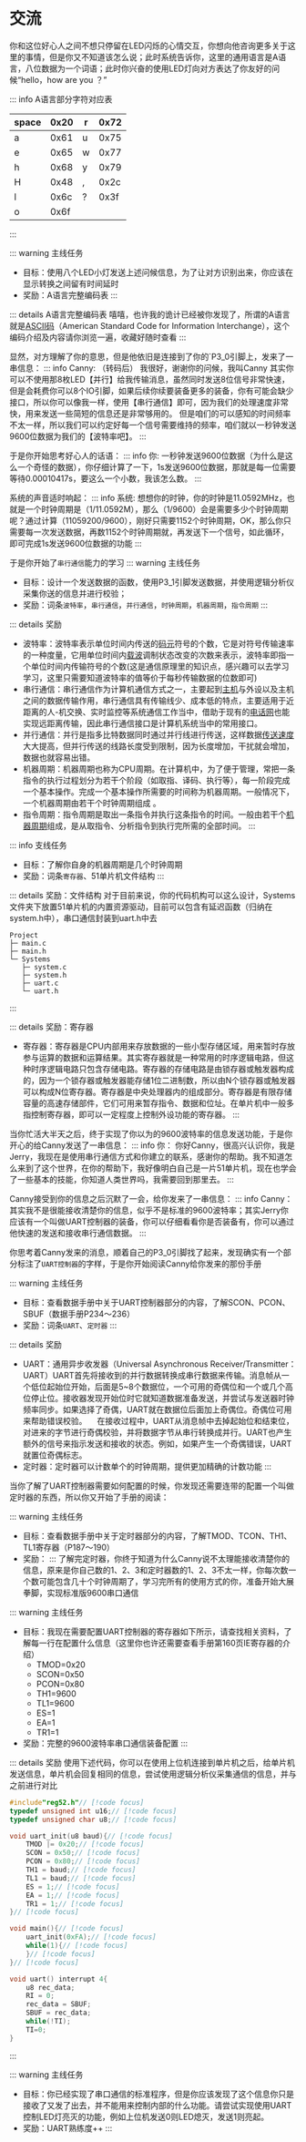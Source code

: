 # 交流
你和这位好心人之间不想只停留在LED闪烁的心情交互，你想向他咨询更多关于这里的事情，但是你又不知道该怎么说；此时系统告诉你，这里的通用语言是A语言，八位数据为一个词语；此时你兴奋的使用LED灯向对方表达了你友好的问候“hello，how are you ？”

::: info A语言部分字符对应表

| space | 0x20 | r   | 0x72 |
| ----- | ---- | --- | ---- |
| a     | 0x61 | u   | 0x75 |
| e     | 0x65 | w   | 0x77 |
| h     | 0x68 | y   | 0x79 |
| H     | 0x48 | ,   | 0x2c |
| l     | 0x6c | ?   | 0x3f |
| o     | 0x6f |     |      |

:::

::: warning 主线任务
- 目标：使用八个LED小灯发送上述问候信息，为了让对方识别出来，你应该在显示转换之间留有时间延时
- 奖励：A语言完整编码表
:::

::: details A语言完整编码表
嘻嘻，也许我的诡计已经被你发现了，所谓的A语言就是[ASCII码](https://www.runoob.com/w3cnote/ascii.html)（American Standard Code for Information Interchange），这个编码介绍及内容请你浏览一遍，收藏好随时查看
:::

显然，对方理解了你的意思，但是他依旧是连接到了你的`P3_0引脚上，发来了一串信息：
::: info Canny:
（转码后）
我很好，谢谢你的问候，我叫Canny
其实你可以不使用那8枚LED【并行】给我传输消息，虽然同时发送8位信号非常快速，但是会耗费你可以8个IO引脚，如果后续你续要装备更多的装备，你有可能会缺少接口，所以你可以像我一样，使用【串行通信】即可，因为我们的处理速度非常快，用来发送一些简短的信息还是非常够用的。
但是咱们的可以感知的时间频率不太一样，所以我们可以约定好每一个信号需要维持的频率，咱们就以一秒钟发送9600位数据为我们的【波特率吧】。
:::

于是你开始思考好心人的话语：
::: info 你:
一秒钟发送9600位数据（为什么是这么一个奇怪的数据），你仔细计算了一下，1s发送9600位数据，那就是每一位需要等待0.00010417s，要这么一个小数，我该怎么数。
:::

系统的声音适时响起：
::: info 系统:
想想你的时钟，你的时钟是11.0592MHz，也就是一个时钟周期是（1/11.0592M），那么（1/9600）会是需要多少个时钟周期呢？通过计算（11059200/9600），刚好只需要1152个时钟周期，OK，那么你只需要每一次发送数据，再数1152个时钟周期就，再发送下一个信号，如此循环，即可完成1s发送9600位数据的功能
:::

于是你开始了`串行通信`能力的学习
::: warning 主线任务
- 目标：设计一个发送数据的函数，使用P3_1引脚发送数据，并使用逻辑分析仪采集你送的信息并进行校验；
- 奖励：词条`波特率`，`串行通信`，`并行通信`，`时钟周期`，`机器周期`，`指令周期`
:::

::: details 奖励
- 波特率：波特率表示单位时间内传送的[码元](https://baike.baidu.com/item/%E7%A0%81%E5%85%83/10525003?fromModule=lemma_inlink)符号的个数，它是对符号传输速率的一种度量，它用单位时间内[载波](https://baike.baidu.com/item/%E8%BD%BD%E6%B3%A2/3441949?fromModule=lemma_inlink)调制状态改变的次数来表示，波特率即指一个单位时间内传输符号的个数(这是通信原理里的知识点，感兴趣可以去学习学习，这里只需要知道波特率的值等价于每秒传输数据的位数即可)
- 串行通信：串行通信作为计算机通信方式之一，主要起到[主机](https://baike.baidu.com/item/%E4%B8%BB%E6%9C%BA/455151?fromModule=lemma_inlink)与外设以及主机之间的数据传输作用，串行通信具有传输线少、成本低的特点，主要适用于近距离的人-机交换、实时监控等系统通信工作当中，借助于现有的[电话网](https://baike.baidu.com/item/%E7%94%B5%E8%AF%9D%E7%BD%91/1493895?fromModule=lemma_inlink)也能实现远距离传输，因此串行通信接口是计算机系统当中的常用接口。
- 并行通信：并行是指多比特数据同时通过并行线进行传送，这样数据[传送速度](https://baike.baidu.com/item/%E4%BC%A0%E9%80%81%E9%80%9F%E5%BA%A6/10915380?fromModule=lemma_inlink)大大提高，但并行传送的线路长度受到限制，因为长度增加，干扰就会增加，数据也就容易出错。
- 机器周期：机器周期也称为CPU周期。在计算机中，为了便于管理，常把一条指令的执行过程划分为若干个阶段（如取指、译码、执行等），每一阶段完成一个基本操作。完成一个基本操作所需要的时间称为机器周期。一般情况下，一个机器周期由若干个时钟周期组成 。
- 指令周期：指令周期是取出一条指令并执行这条指令的时间。一般由若干个[机器周期](https://baike.baidu.com/item/%E6%9C%BA%E5%99%A8%E5%91%A8%E6%9C%9F/276831?fromModule=lemma_inlink)组成，是从取指令、分析指令到执行完所需的全部时间。
:::

::: info 支线任务
- 目标：了解你自身的机器周期是几个时钟周期
- 奖励：词条`寄存器`、51单片机文件结构
:::

::: details 奖励：文件结构
对于目前来说，你的代码机构可以这么设计，Systems文件夹下放置51单片机的内置资源驱动，目前可以包含有延迟函数（归纳在system.h中），串口通信封装到uart.h中去
```
Project
├─ main.c
├─ main.h
└─ Systems
   ├─ system.c
   ├─ system.h
   ├─ uart.c
   └─ uart.h
   ```
:::

::: details 奖励：寄存器
- 寄存器：寄存器是CPU内部用来存放数据的一些小型存储区域，用来暂时存放参与运算的数据和运算结果。其实寄存器就是一种常用的时序逻辑电路，但这种时序逻辑电路只包含存储电路。寄存器的存储电路是由锁存器或触发器构成的，因为一个锁存器或触发器能存储1位二进制数，所以由N个锁存器或触发器可以构成N位寄存器。寄存器是中央处理器内的组成部分。寄存器是有限存储容量的高速存储部件，它们可用来暂存指令、数据和位址。在单片机中一般多指控制寄存器，即可以一定程度上控制外设功能的寄存器。
:::

当你忙活大半天之后，终于实现了你以为的9600波特率的信息发送功能，于是你开心的给Canny发送了一串信息：
::: info 你：
你好Canny，很高兴认识你，我是Jerry，我现在是使用串行通信方式和你建立的联系，感谢你的帮助。我不知道怎么来到了这个世界，在你的帮助下，我好像明白自己是一片51单片机，现在也学会了一些基本的技能，你知道人类世界吗，我需要回到那里去。
:::

Canny接受到你的信息之后沉默了一会，给你发来了一串信息：
::: info Canny：
其实我不是很能接收清楚你的信息，似乎不是标准的9600波特率；其实Jerry你应该有一个叫做UART控制器的装备，你可以仔细看看你是否装备有，你可以通过他快速的发送和接收串行通信数据。
:::

你思考着Canny发来的消息，顺着自己的P3_0引脚找了起来，发现确实有一个部分标注了`UART控制器`的字样，于是你开始阅读Canny给你发来的那份手册

::: warning 主线任务
- 目标：查看数据手册中关于UART控制器部分的内容，了解SCON、PCON、SBUF（数据手册P234～236）
- 奖励：词条`UART`、`定时器`
:::

::: details 奖励
- UART：通用异步收发器（Universal Asynchronous Receiver/Transmitter：UART）UART首先将接收到的并行数据转换成串行数据来传输。消息帧从一个低位起始位开始，后面是5~8个数据位，一个可用的奇偶位和一个或几个高位停止位。接收器发现开始位时它就知道数据准备发送，并尝试与发送器时钟频率同步。如果选择了奇偶，UART就在数据位后面加上奇偶位。奇偶位可用来帮助错误校验。 　在接收过程中，UART从消息帧中去掉起始位和结束位，对进来的字节进行奇偶校验，并将数据字节从串行转换成并行。UART也产生额外的信号来指示发送和接收的状态。例如，如果产生一个奇偶错误，UART就置位奇偶标志。
- 定时器：定时器可以计数单个的时钟周期，提供更加精确的计数功能
:::

当你了解了UART控制器需要如何配置的时候，你发现还需要连带的配置一个叫做定时器的东西，所以你又开始了手册的阅读：

::: warning 主线任务
- 目标：查看数据手册中关于定时器部分的内容，了解TMOD、TCON、TH1、TL1寄存器（P187～190）
- 奖励：
:::
了解完定时器，你终于知道为什么Canny说不太理能接收清楚你的信息，原来是你自己数的1、2、3和定时器数的1、2、3不太一样，你每次数一个数可能包含几十个时钟周期了，学习完所有的使用方式的你，准备开始大展拳脚，实现标准版9600串口通信

::: warning 主线任务
- 目标：我现在需要配置UART控制器的寄存器如下所示，请查找相关资料，了解每一行在配置什么信息（这里你也许还需要查看手册第160页IE寄存器的介绍）
	- TMOD=0x20
	- SCON=0x50
	- PCON=0x80
	- TH1=9600
	- TL1=9600
	- ES=1
	- EA=1
	- TR1=1
- 奖励：完整的9600波特率串口通信装备配置
:::

::: details 奖励
使用下述代码，你可以在使用上位机连接到单片机之后，给单片机发送信息，单片机会回复相同的信息，尝试使用逻辑分析仪采集通信的信息，并与之前进行对比
```c
#include"reg52.h"// [!code focus]
typedef unsigned int u16;// [!code focus]
typedef unsigned char u8;// [!code focus]

void uart_init(u8 baud){// [!code focus]
	TMOD |= 0x20;// [!code focus]
	SCON = 0x50;// [!code focus]
	PCON = 0x80;// [!code focus]
	TH1 = baud;// [!code focus]
	TL1 = baud;// [!code focus]
	ES = 1;// [!code focus]
	EA = 1;// [!code focus]
	TR1 = 1;// [!code focus]
}// [!code focus]

void main(){// [!code focus]
	uart_init(0xFA);// [!code focus]
	while(1){// [!code focus]
	}// [!code focus]
}// [!code focus]

void uart() interrupt 4{
	u8 rec_data;
	RI = 0;
	rec_data = SBUF;
	SBUF = rec_data;
	while(!TI);
	TI=0;
}
```
:::

::: warning 主线任务
- 目标：你已经实现了串口通信的标准程序，但是你应该发现了这个信息你只是接收了又发了出去，并不能用来控制内部的什么功能。请尝试实现使用UART控制LED灯亮灭的功能，例如上位机发送0则LED熄灭，发送1则亮起。
- 奖励：UART熟练度++
:::

